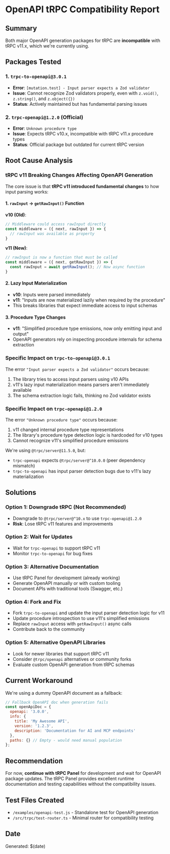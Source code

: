 # OpenAPI tRPC Compatibility Report

## Summary
Both major OpenAPI generation packages for tRPC are **incompatible** with tRPC v11.x, which we're currently using.

## Packages Tested

### 1. `trpc-to-openapi@3.0.1`
- **Error**: `[mutation.test] - Input parser expects a Zod validator`
- **Issue**: Cannot recognize Zod validators properly, even with `z.void()`, `z.string()`, and `z.object({})`
- **Status**: Actively maintained but has fundamental parsing issues

### 2. `trpc-openapi@1.2.0` (Official)
- **Error**: `Unknown procedure type`
- **Issue**: Expects tRPC v10.x, incompatible with tRPC v11.x procedure types
- **Status**: Official package but outdated for current tRPC version

## Root Cause Analysis

### tRPC v11 Breaking Changes Affecting OpenAPI Generation

The core issue is that **tRPC v11 introduced fundamental changes** to how input parsing works:

#### 1. `rawInput` → `getRawInput()` Function
**v10 (Old)**:
```javascript
// Middleware could access rawInput directly
const middleware = ({ next, rawInput }) => {
  // rawInput was available as property
}
```

**v11 (New)**:
```javascript  
// rawInput is now a function that must be called
const middleware = ({ next, getRawInput }) => {
  const rawInput = await getRawInput(); // Now async function
}
```

#### 2. Lazy Input Materialization
- **v10**: Inputs were parsed immediately
- **v11**: "Inputs are now materialized lazily when required by the procedure"
- This breaks libraries that expect immediate access to input schemas

#### 3. Procedure Type Changes
- **v11**: "Simplified procedure type emissions, now only emitting input and output"
- OpenAPI generators rely on inspecting procedure internals for schema extraction

### Specific Impact on `trpc-to-openapi@3.0.1`
The error `"Input parser expects a Zod validator"` occurs because:
1. The library tries to access input parsers using v10 APIs
2. v11's lazy input materialization means parsers aren't immediately available
3. The schema extraction logic fails, thinking no Zod validator exists

### Specific Impact on `trpc-openapi@1.2.0`  
The error `"Unknown procedure type"` occurs because:
1. v11 changed internal procedure type representations
2. The library's procedure type detection logic is hardcoded for v10 types
3. Cannot recognize v11's simplified procedure emissions

We're using `@trpc/server@11.5.0`, but:
- `trpc-openapi` expects `@trpc/server@^10.0.0` (peer dependency mismatch)
- `trpc-to-openapi` has input parser detection bugs due to v11's lazy materialization

## Solutions

### Option 1: Downgrade tRPC (Not Recommended)
- Downgrade to `@trpc/server@^10.x` to use `trpc-openapi@1.2.0`
- **Risk**: Lose tRPC v11 features and improvements

### Option 2: Wait for Updates
- Wait for `trpc-openapi` to support tRPC v11
- Monitor `trpc-to-openapi` for bug fixes

### Option 3: Alternative Documentation
- Use tRPC Panel for development (already working)
- Generate OpenAPI manually or with custom tooling
- Document APIs with traditional tools (Swagger, etc.)

### Option 4: Fork and Fix
- Fork `trpc-to-openapi` and update the input parser detection logic for v11
- Update procedure introspection to use v11's simplified emissions
- Replace `rawInput` access with `getRawInput()` async calls
- Contribute back to the community

### Option 5: Alternative OpenAPI Libraries
- Look for newer libraries that support tRPC v11
- Consider `@trpc/openapi` alternatives or community forks
- Evaluate custom OpenAPI generation from tRPC schemas

## Current Workaround
We're using a dummy OpenAPI document as a fallback:

```javascript
// Fallback OpenAPI doc when generation fails
const openApiDoc = {
  openapi: '3.0.0',
  info: {
    title: 'My Awesome API',
    version: '1.2.3',
    description: 'Documentation for AI and MCP endpoints'
  },
  paths: {} // Empty - would need manual population
};
```

## Recommendation
For now, **continue with tRPC Panel** for development and wait for OpenAPI package updates. The tRPC Panel provides excellent runtime documentation and testing capabilities without the compatibility issues.

## Test Files Created
- `/examples/openapi-test.js` - Standalone test for OpenAPI generation
- `/src/trpc/test-router.ts` - Minimal router for compatibility testing

## Date
Generated: $(date)